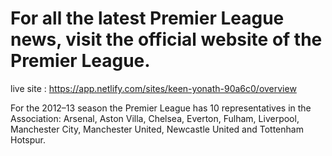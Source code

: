 # For all the latest Premier League news, visit the official website of the Premier League.
live site : https://app.netlify.com/sites/keen-yonath-90a6c0/overview

For the 2012–13 season the Premier League has 10 representatives in the Association: Arsenal, Aston Villa, Chelsea, Everton, Fulham, Liverpool, Manchester City, Manchester United, Newcastle United and Tottenham Hotspur.
